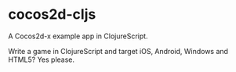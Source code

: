 # cocos2d-cljs

A Cocos2d-x example app in ClojureScript.

Write a game in ClojureScript and target iOS, Android, Windows and HTML5? Yes please.
